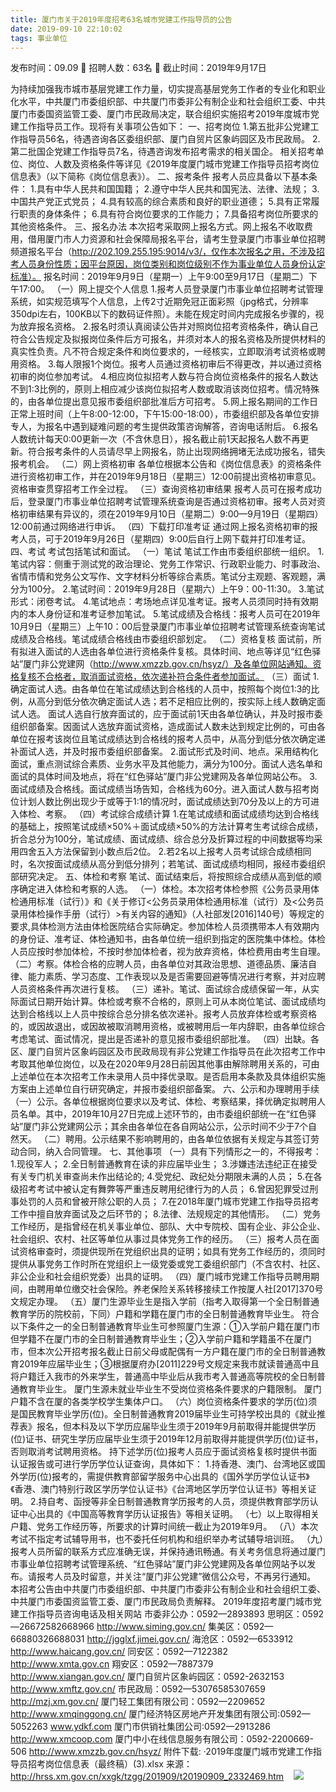 ```yaml
---
title: 厦门市关于2019年度招考63名城市党建工作指导员的公告
date: 2019-09-10 22:10:02
tags: 事业单位
---
```

发布时间：09.09   🌟   招聘人数：63名   🌈   截止时间：2019年9月17日
<!-- more -->
为持续加强我市城市基层党建工作力量，切实提高基层党务工作者的专业化和职业化水平，中共厦门市委组织部、中共厦门市委非公有制企业和社会组织工委、中共厦门市委国资监管工委、厦门市民政局决定，联合组织实施招考2019年度城市党建工作指导员工作。现将有关事项公告如下：
一、招考岗位
1.第五批非公党建工作指导员56名，待遇咨询各区委组织部、厦门自贸片区象屿园区及市民政局。
2.第二批国企党建工作指导员7名，待遇咨询发布招考需求的相关国企。
相关招考单位、岗位、人数及资格条件等详见《2019年度厦门城市党建工作指导员招考岗位信息表》（以下简称《岗位信息表》）。
二、报考条件
报考人员应具备以下基本条件：
1.具有中华人民共和国国籍；
2.遵守中华人民共和国宪法、法律、法规；
3.中国共产党正式党员；
4.具有较高的综合素质和良好的职业道德；
5.具有正常履行职责的身体条件；
6.具有符合岗位要求的工作能力；
7.具备招考岗位所要求的其他资格条件。
三、报名办法
本次招考采取网上报名方式。网上报名不收取费用，借用厦门市人力资源和社会保障局报名平台，请考生登录厦门市事业单位招聘频道报名平台（http://202.109.255.195:9014/v3/，仅作本次报名之用，不涉及招考人员身份性质；因平台原因，岗位类别和岗位级别不作为事业单位人员身份认定标准）。
报名时间：2019年9月9日（星期一）上午9:00至9月17日（星期二）下午17:00。
（一）网上提交个人信息
1.报考人员登录厦门市事业单位招聘考试管理系统，如实规范填写个人信息，上传2寸近期免冠正面彩照（jpg格式，分辨率350dpi左右，100KB以下的数码证件照）。未能在规定时间内完成报名步骤的，视为放弃报名资格。
2.报名时须认真阅读公告并对照岗位招考资格条件，确认自己符合公告规定及拟报岗位条件后方可报名，并须对本人的报名资格及所提供材料的真实性负责。凡不符合规定条件和岗位要求的，一经核实，立即取消考试资格或聘用资格。
3.每人限报1个岗位。报考人员通过资格初审后不得更改，并以通过资格初审的岗位参加考试。
4.相应岗位拟招考人数与符合岗位资格条件的报名人数达不到1:3比例的，原则上相应减少该岗位拟招考人数或取消该岗位招考。情况特殊的，由各单位提出意见报市委组织部批准后方可招考。
5.网上报名期间的工作日正常上班时间（上午8:00-12:00，下午15:00-18:00），市委组织部及各单位安排专人，为报名中遇到疑难问题的考生提供政策咨询解答，咨询电话附后。
6.报名人数统计每天0:00更新一次（不含休息日），报名截止前1天起报名人数不再更新。符合报考条件的人员请尽早上网报名，防止出现网络拥堵无法成功报名，错失报考机会。
（二）网上资格初审
各单位根据本公告和《岗位信息表》的资格条件进行资格初审工作，并在2019年9月18日（星期三）12:00前提出资格初审意见。资格审查贯穿招考工作全过程。
（三）查询资格初审结果
报考人员可在报考成功后，登录厦门市事业单位招聘考试管理系统查询是否通过资格初审。报考人员对资格初审结果有异议的，须在2019年9月10日（星期二）9:00—9月19日（星期四）12:00前通过网络进行申诉。
（四）下载打印准考证
通过网上报名资格初审的报考人员，可于2019年9月26日（星期四）9:00后自行上网下载并打印准考证。
四、考试
考试包括笔试和面试。
（一）笔试
笔试工作由市委组织部统一组织。
1.笔试内容：侧重于测试党的政治理论、党务工作常识、行政职业能力、时事政治、省情市情和党务公文写作、文字材料分析等综合素质。笔试分主观题、客观题，满分为100分。
2.笔试时间：2019年9月28日（星期六）上午9：00-11:30。
3.笔试形式：闭卷考试。
4.笔试地点：考场地点详见准考证。报考人员须同时持有效期内的本人身份证和准考证参加笔试。
5.笔试成绩及合格线：报考人员可在2019年10月9日（星期三）上午10：00后登录厦门市事业单位招聘考试管理系统查询笔试成绩及合格线。笔试成绩合格线由市委组织部划定。
（二）资格复核
面试前，所有拟进入面试的人选由各单位进行资格条件复核。具体时间、地点等详见“红色驿站”厦门非公党建网（http://www.xmzzb.gov.cn/hsyz/）及各单位网站通知。资格复核不合格者，取消面试资格，依次递补符合条件者参加面试。
（三）面试
1.确定面试人选。由各单位在笔试成绩达到合格线的人员中，按照每个岗位1:3的比例，从高分到低分依次确定面试人选；若不足相应比例的，按实际上线人数确定面试人选。
面试人选自行放弃面试的，应于面试前1天由各单位确认，并及时报市委组织部备案。因面试人选放弃面试资格，造成面试人数未达到规定比例的，可由各单位在报考该岗位且笔试成绩达到合格线的报考人员中，从高分到低分依次确定递补面试人选，并及时报市委组织部备案。
2.面试形式及时间、地点。采用结构化面试，重点测试综合素质、业务水平及其他能力，满分为100分。面试人选名单和面试的具体时间及地点，将在“红色驿站”厦门非公党建网及各单位网站公布。
3.面试成绩及合格线。面试成绩当场告知，合格线为60分。进入面试人数与招考岗位计划人数比例出现少于或等于1:1的情况时，面试成绩达到70分及以上的方可进入体检、考察。
（四）考试综合成绩计算
1.在笔试成绩和面试成绩均达到合格线的基础上，按照笔试成绩×50%＋面试成绩×50%的方法计算考生考试综合成绩，折合总分为100分，笔试成绩、面试成绩、综合总分及折算过程的中间数据等均采用四舍五入方法保留到小数点后2位。
2.若2名以上报考人员考试综合成绩相同时，名次按面试成绩从高分到低分排列；若笔试、面试成绩均相同，报经市委组织部研究决定。
五、体检和考察
笔试、面试结束后，将按照综合成绩从高到低的顺序确定进入体检和考察的人选。
（一）体检。本次招考体检参照《公务员录用体检通用标准（试行）》和《关于修订<公务员录用体检通用标准（试行）及<公务员录用体检操作手册（试行）>有关内容的通知》（人社部发[2016]140号）等规定的要求,具体检测方法由体检医院结合实际确定。参加体检人员须携带本人有效期内的身份证、准考证、体检通知书，由各单位统一组织到指定的医院集中体检。体检人员应按时参加体检，不按时参加体检者，视为放弃资格，体检费用由考生自理。
（二）考察。体检合格的应聘人员，由各单位对其政治思想、道德品质、廉洁自律、能力素质、学习态度、工作表现以及是否需要回避等情况进行考察，并对应聘人员资格条件再次进行复核。
（三）递补。笔试、面试综合成绩保留一年，从实际面试日期开始计算。体检或考察不合格的，原则上可从本岗位笔试、面试成绩均达到合格线以上人员中按综合总分排名依次递补。报考人员放弃体检或考察资格的，或因故退出，或因故被取消聘用资格，或被聘用后一年内辞职，由各单位综合考虑笔试、面试情况，提出是否递补的意见报市委组织部批准。
（四）出缺。各区、厦门自贸片区象屿园区及市民政局现有非公党建工作指导员在此次招考工作中考取其他单位岗位，以及在2020年9月28日前因其他事由解除聘用关系的，可由上述单位在本次招考工作未录用人员中择优录取。是否启用本条款及具体组织实施方案由上述单位自行研究确定，并报市委组织部备案。
六、公示和办理聘用手续
（一）公示。各单位根据岗位要求以及考试、体检、考察结果，择优确定拟聘用人员名单。其中，2019年10月27日完成上述环节的，由市委组织部统一在“红色驿站”厦门非公党建网公示；其余由各单位在各自网站公示，公示时间不少于7个自然天。
（二）聘用。公示结果不影响聘用的，由各单位依据有关规定与其签订劳动合同，纳入合同管理。
七、其他事项
（一）具有下列情形之一的，不得报考：
1.现役军人；
2.全日制普通教育在读的非应届毕业生；
3.涉嫌违法违纪正在接受有关专门机关审查尚未作出结论的;
4.受党纪、政纪处分期限未满的人员；
5.在各级招考考试中被认定有舞弊等严重违反聘用纪律行为的人员；
6.曾因犯罪受过刑事处罚的人员和曾被开除公职的人员；
7.在2018年厦门城市党建工作指导员招考工作中擅自放弃面试及之后环节的；
8.法律、法规规定的其他情形。
（二）党务工作经历，是指曾经在机关事业单位、部队、大中专院校、国有企业、非公企业、社会组织、农村、社区等单位从事过具体党务工作的经历。
（三）报考人员在面试资格审查时，须提供现所在党组织出具的证明；如具有党务工作经历的，须同时提供从事党务工作时所在党组织上一级党委或党工委组织部门（不含农村、社区、非公企业和社会组织党委）出具的证明。
（四）厦门城市党建工作指导员聘用期间，由聘用单位缴交社会保险。养老保险关系转移接续工作按厦人社[2017]370号文规定办理。
（五）厦门生源毕业生是指入学前（指考入取得第一个全日制普通教育学历的院校前，下同）户籍和学籍在厦门市的全日制普通教育毕业生。
符合以下条件之一的全日制普通教育毕业生可参照厦门生源：①入学前户籍在厦门市但学籍不在厦门市的全日制普通教育毕业生；②入学前户籍和学籍虽不在厦门市，但本次公开招考报名截止日前父母或配偶有一方户籍在厦门市的全日制普通教育2019年应届毕业生；③根据厦府办[2011]229号文规定来我市就读普通高中且将户籍迁入我市的外来学生，普通高中毕业后从我市考入普通高等院校的全日制普通教育毕业生。
厦门生源未就业毕业生不受岗位资格条件要求的户籍限制。
厦门户籍不含在厦的各类学校学生集体户口。
（六）岗位资格条件要求的学历(位)须是国民教育毕业学历(位)。全日制普通教育2019届毕业生可持学校出具的《就业推荐表》报名，但本科及以下学历应届毕业生须于2019年9月前取得并能提供学历(位)证书、研究生学历应届毕业生须于2019年12月前取得并能提供学历(位)证书，否则取消考试聘用资格。
持下述学历(位)报考人员应于面试资格复核时提供书面认证报告或可进行学历学位认证查询，具体如下：
1.持香港、澳门、台湾地区或国外学历(位)报考的，需提供教育部留学服务中心出具的《国外学历学位认证书》《香港、澳门特别行政区学历学位认证书》《台湾地区学历学位认证书》等相关证明。
2.持自考、函授等非全日制普通教育学历报考的人员，须提供教育部学历认证中心出具的《中国高等教育学历认证报告》等相关证明。
（七）以上取得相关户籍、党务工作经历等，所要求的计算时间统一截止为2019年9月。
（八）本次考试不指定考试辅导用书，也不委托任何机构和组织举办考试辅导培训班。
（九）报考人员所留的联系方式应准确无误，并保持通讯畅通。有关考务信息将通过厦门市事业单位招聘考试管理系统、“红色驿站”厦门非公党建网及各单位网站予以发布。请报考人员及时留意，并关注“厦门非公党建”微信公众号，不再另行通知。
本招考公告由中共厦门市委组织部、中共厦门市委非公有制企业和社会组织工委、中共厦门市委国资监管工委、厦门市民政局负责解释。
2019年度招考厦门城市党建工作指导员咨询电话及相关网站
市委非公办：0592—2893893
思明区：0592—26672582668966
http://www.siming.gov.cn/
集美区：0592—66880326688031
http://jgglxf.jimei.gov.cn/
海沧区：0592—6533912
http://www.haicang.gov.cn/
同安区：0592—7122382
http://www.xmta.gov.cn
翔安区：0592—7887379
http://www.xiangan.gov.cn/
厦门自贸片区象屿园区：0592-2632153
http://www.xmftz.gov.cn/
市民政局：0592—53076585307659
http://mzj.xm.gov.cn/
厦门轻工集团有限公司：0592—2209652
http://www.xmqinggong.cn/
厦门经济特区房地产开发集团有限公司:0592—5052263
www.ydkf.com
厦门市供销社集团公司:0592—2913286
http://www.xmcoop.com
厦门中小在线信息服务有限公司：0592-2200669-506
http://www.xmzzb.gov.cn/hsyz/
附件下载:
·2019年度厦门城市党建工作指导员招考岗位信息表（最终稿）(3).xlsx
来源：
http://hrss.xm.gov.cn/xxgk/tzgg/201909/t20190909_2332469.htm
 
 ![](https://cdn.weiweiblog.cn/20181015134814.png)